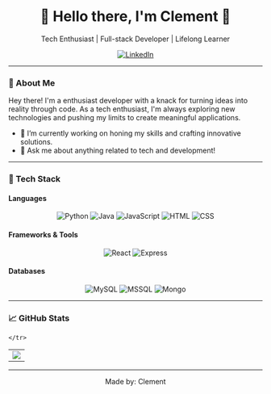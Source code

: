 <div align="center">
    <h1>👋 Hello there, I'm Clement 🚀</h1>
    <p>Tech Enthusiast | Full-stack Developer | Lifelong Learner</p>
</div>

<p align="center">
    <a href="https://linkedin.com/in/ckm-clement">
        <img src="https://img.shields.io/badge/LinkedIn-0077B5?style=for-the-badge&logo=linkedin&logoColor=white" alt="LinkedIn">
    </a>
</p>

---

### 🚀 About Me

Hey there! I'm a enthusiast developer with a knack for turning ideas into reality through code. As a tech enthusiast, I'm always exploring new technologies and pushing my limits to create meaningful applications.

- 🔭 I’m currently working on honing my skills and crafting innovative solutions.
- 💬 Ask me about anything related to tech and development!

---

### 💼 Tech Stack

#### Languages

<p align="center">
    <!-- Add badges for your favorite languages here -->
    <img src="https://img.shields.io/badge/Python-14354C?style=for-the-badge&logo=python&logoColor=white" alt="Python"/>
    <img src="https://img.shields.io/badge/Java-007396?style=for-the-badge&logo=java&logoColor=white" alt="Java"/>
    <img src="https://img.shields.io/badge/JavaScript-7e0d81?style=for-the-badge&logo=javascript&logoColor=white" alt="JavaScript"/>
    <img src="https://img.shields.io/badge/HTML-239120?style=for-the-badge&logo=html5&logoColor=white" alt="HTML"/>
    <img src="https://img.shields.io/badge/CSS-239120?style=for-the-badge&logo=css3&logoColor=white" alt="CSS"/>
</p>

#### Frameworks & Tools

<p align="center">
    <!-- Add badges for frameworks/tools here -->
    <img src="https://img.shields.io/badge/React-0f85e3?style=for-the-badge&logo=react&logoColor=white" alt="React"/>
    <img src="https://img.shields.io/badge/Express-dd2326?style=for-the-badge&logo=express&logoColor=white" alt="Express"/>
</p>

#### Databases

<p align="center">
    <!-- Add badges for databases here -->
    <img src="https://img.shields.io/badge/MySQL-d88600?style=for-the-badge&logo=mysql&logoColor=white" alt="MySQL"/>
    <img src="https://img.shields.io/badge/MSSQL-a91d22?style=for-the-badge&logo=mssql&logoColor=white" alt="MSSQL"/>
    <img src="https://img.shields.io/badge/MongoDB-429543?style=for-the-badge&logo=mongodb&logoColor=white" alt="Mongo"/>
</p>

---

### 📈 GitHub Stats

<table border="0" align="center">
    <tr border="0">
        <td width="100%" align="center">
            <!-- Add your GitHub stats widget here -->
             <img  align="center"  src="https://github-readme-stats.vercel.app/api?username=ckm-clement&show_icons=true&theme=dark" />
        </td>

    </tr>
</table>

---




<p align="center">
    Made by: Clement
</p>

